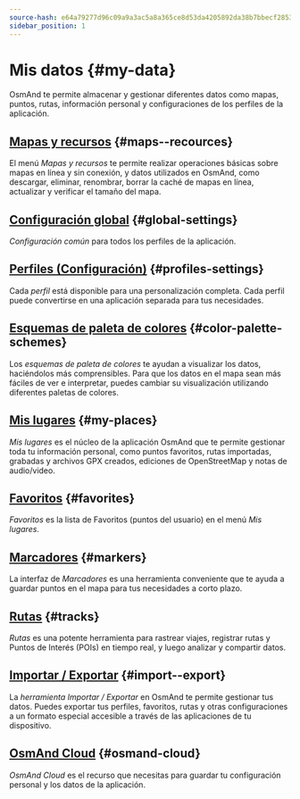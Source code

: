 ```yaml
---
source-hash: e64a79277d96c09a9a3ac5a8a365ce8d53da4205892da38b7bbecf28535f96ef
sidebar_position: 1
---
```


# Mis datos {#my-data}

OsmAnd te permite almacenar y gestionar diferentes datos como mapas, puntos, rutas, información personal y configuraciones de los perfiles de la aplicación.

## [Mapas y recursos](./maps-resources.md) {#maps--recources}

El menú *Mapas y recursos* te permite realizar operaciones básicas sobre mapas en línea y sin conexión, y datos utilizados en OsmAnd, como descargar, eliminar, renombrar, borrar la caché de mapas en línea, actualizar y verificar el tamaño del mapa.

## [Configuración global](./global-settings.md) {#global-settings}

*Configuración común* para todos los perfiles de la aplicación.

## [Perfiles (Configuración)](./profiles.md) {#profiles-settings}

Cada *perfil* está disponible para una personalización completa. Cada perfil puede convertirse en una aplicación separada para tus necesidades.

## [Esquemas de paleta de colores](./color-palette-schemes.md) {#color-palette-schemes}

Los *esquemas de paleta de colores* te ayudan a visualizar los datos, haciéndolos más comprensibles. Para que los datos en el mapa sean más fáciles de ver e interpretar, puedes cambiar su visualización utilizando diferentes paletas de colores.

## [Mis lugares](./myplaces.md) {#my-places}

*Mis lugares* es el núcleo de la aplicación OsmAnd que te permite gestionar toda tu información personal, como puntos favoritos, rutas importadas, grabadas y archivos GPX creados, ediciones de OpenStreetMap y notas de audio/video.

## [Favoritos](./favorites.md) {#favorites}

*Favoritos* es la lista de Favoritos (puntos del usuario) en el menú *Mis lugares*.

## [Marcadores](./markers.md) {#markers}

La interfaz de *Marcadores* es una herramienta conveniente que te ayuda a guardar puntos en el mapa para tus necesidades a corto plazo.

## [Rutas](./tracks/index.md) {#tracks}

*Rutas* es una potente herramienta para rastrear viajes, registrar rutas y Puntos de Interés (POIs) en tiempo real, y luego analizar y compartir datos.

## [Importar / Exportar](./import-export.md) {#import--export}

La *herramienta Importar / Exportar* en OsmAnd te permite gestionar tus datos. Puedes exportar tus perfiles, favoritos, rutas y otras configuraciones a un formato especial accesible a través de las aplicaciones de tu dispositivo.

## [OsmAnd Cloud](./osmand-cloud.md) {#osmand-cloud}

*OsmAnd Cloud* es el recurso que necesitas para guardar tu configuración personal y los datos de la aplicación.
